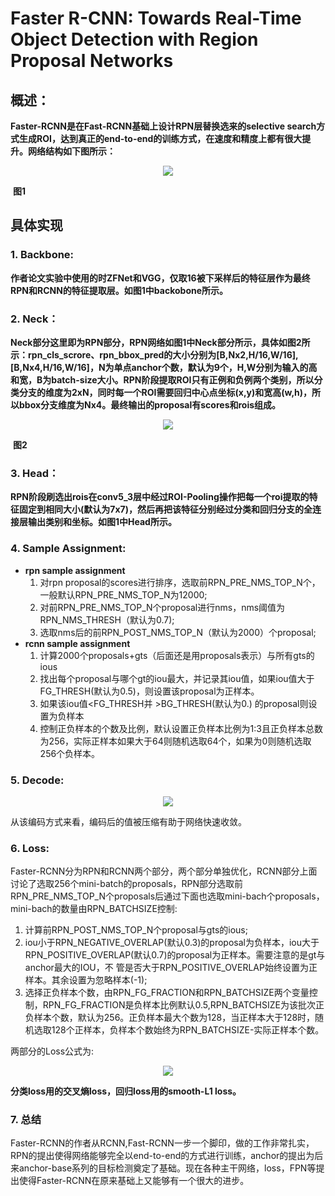# Faster R-CNN: Towards Real-Time Object Detection with Region Proposal Networks

## 概述：

**Faster-RCNN是在Fast-RCNN基础上设计RPN层替换选来的selective search方式生成ROI，达到真正的end-to-end的训练方式，在速度和精度上都有很大提升。网络结构如下图所示：**

<div align=center>
<img src="https://note.youdao.com/yws/api/personal/file/WEBd38dafd37fe793094027722946434e50?method=download&shareKey=11b70155c90c4da41ba28a6e0f4e8307"/>
</div>

​                                                                                                                                      **图1**

## 具体实现

### 1. Backbone:

**作者论文实验中使用的时ZFNet和VGG，仅取16被下采样后的特征层作为最终RPN和RCNN的特征提取层。如图1中backobone所示。**



### 2. Neck：

**Neck部分这里即为RPN部分，RPN网络如图1中Neck部分所示，具体如图2所示：rpn_cls_scrore、rpn_bbox_pred的大小分别为[B,Nx2,H/16,W/16],[B,Nx4,H/16,W/16]，N为单点anchor个数，默认为9个，H,W分别为输入的高和宽，B为batch-size大小。RPN阶段提取ROI只有正例和负例两个类别，所以分类分支的维度为2xN，同时每一个ROI需要回归中心点坐标(x,y)和宽高(w,h)，所以bbox分支维度为Nx4。最终输出的proposal有scores和rois组成。**

<div align=center>
<img src="https://note.youdao.com/yws/api/personal/file/WEBc93f137ae20ce47b809bae894147b707?method=download&shareKey=79acbbc71cb6dfd047415ab3388a0990"/>
</div>

​                                                                                                                              **图2**



### 3. Head：

**RPN阶段刷选出rois在conv5_3层中经过ROI-Pooling操作把每一个roi提取的特征固定到相同大小(默认为7x7)，然后再把该特征分别经过分类和回归分支的全连接层输出类别和坐标。如图1中Head所示。**



### 4. Sample Assignment:

- **rpn sample assignment**
  1. 对rpn proposal的scores进行排序，选取前RPN_PRE_NMS_TOP_N个，一般默认RPN_PRE_NMS_TOP_N为12000;
  2. 对前RPN_PRE_NMS_TOP_N个proposal进行nms，nms阈值为RPN_NMS_THRESH（默认为0.7);
  3. 选取nms后的前RPN_POST_NMS_TOP_N（默认为2000）个proposal;
- **rcnn sample assignment**
  1. 计算2000个proposals+gts（后面还是用proposals表示）与所有gts的ious
  2. 找出每个proposal与哪个gt的iou最大，并记录其iou值，如果iou值大于FG_THRESH(默认为0.5)，则设置该proposal为正样本。
  3. 如果该iou值<FG_THRESH并 >BG_THRESH(默认为0.) 的proposal则设置为负样本
  4. 控制正负样本的个数及比例，默认设置正负样本比例为1:3且正负样本总数为256，实际正样本如果大于64则随机选取64个，如果为0则随机选取256个负样本。



### 5. Decode:

<div align=center>
<img src="https://note.youdao.com/yws/api/personal/file/WEBbd29d7a9fc1366d5526dc1a49fb87928?method=download&shareKey=2c4a6940abd2a04648becf90d0f0e4f0"/>
</div>

从该编码方式来看，编码后的值被压缩有助于网络快速收敛。

### 6. Loss:

Faster-RCNN分为RPN和RCNN两个部分，两个部分单独优化，RCNN部分上面讨论了选取256个mini-batch的proposals，RPN部分选取前RPN_PRE_NMS_TOP_N个proposals后通过下面也选取mini-bach个proposals，mini-bach的数量由RPN_BATCHSIZE控制:

1. 计算前RPN_POST_NMS_TOP_N个proposal与gts的ious;
2. iou小于RPN_NEGATIVE_OVERLAP(默认0.3)的proposal为负样本，iou大于 RPN_POSITIVE_OVERLAP(默认0.7)的proposal为正样本。需要注意的是gt与anchor最大的IOU，不 管是否大于RPN_POSITIVE_OVERLAP始终设置为正样本。其余设置为忽略样本(-1);
3. 选择正负样本个数，由RPN_FG_FRACTION和RPN_BATCHSIZE两个变量控制，RPN_FG_FRACTION是负样本比例默认0.5,RPN_BATCHSIZE为该批次正负样本个数，默认为256。正负样本最大个数为128，当正样本大于128时，随机选取128个正样本，负样本个数始终为RPN_BATCHSIZE-实际正样本个数。

两部分的Loss公式为:

<div align=center>
<img src="https://note.youdao.com/yws/api/personal/file/WEB41697d7dbc87f275135cf40b079cd4e1?method=download&shareKey=709e7d57c2c7b1012ad9f898fa19cef4"/>
</div>

**分类loss用的交叉熵loss，回归loss用的smooth-L1 loss。**

### 7. 总结

Faster-RCNN的作者从RCNN,Fast-RCNN一步一个脚印，做的工作非常扎实，RPN的提出使得网络能够完全以end-to-end的方式进行训练，anchor的提出为后来anchor-base系列的目标检测奠定了基础。现在各种主干网络，loss，FPN等提出使得Faster-RCNN在原来基础上又能够有一个很大的进步。
